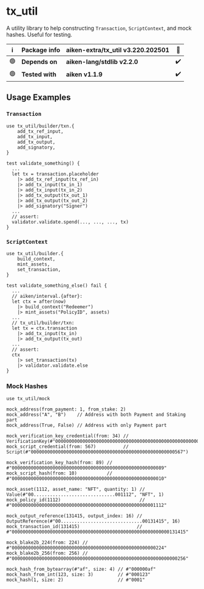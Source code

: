# tx_util

A utility library to help constructing `Transaction`, `ScriptContext`, and mock hashes. Useful for testing.

| ℹ️  | Package info    | aiken-extra/tx_util v3.220.202501 | 🐞  |
| --- | --------------- | --------------------------------- | --- |
| 🟢  | **Depends on**  | **aiken-lang/stdlib v2.2.0**      | ✔️  |
| 🟢  | **Tested with** | **aiken v1.1.9**                  | ✔️  |

## Usage Examples

### `Transaction`

```gleam
use tx_util/builder/txn.{
    add_tx_ref_input,
    add_tx_input,
    add_tx_output,
    add_signatory,
}
```

```gleam
test validate_something() {
  ...
  let tx = transaction.placeholder
    |> add_tx_ref_input(tx_ref_in)
    |> add_tx_input(tx_in_1)
    |> add_tx_input(tx_in_2)
    |> add_tx_output(tx_out_1)
    |> add_tx_output(tx_out_2)
    |> add_signatory("Signer")
  ...
  // assert:
  validator.validate.spend(..., ..., ..., tx)
}
```

### `ScriptContext`

```gleam
use tx_util/builder.{
    build_context,
    mint_assets,
    set_transaction,
}
```

```gleam
test validate_something_else() fail {
  ...
  // aiken/interval.{after}:
  let ctx = after(now)
    |> build_context("Redeemer")
    |> mint_assets("PolicyID", assets)
  ...
  // tx_util/builder/txn:
  let tx = ctx.transaction
    |> add_tx_input(tx_in)
    |> add_tx_output(tx_out)
  ...
  // assert:
  ctx
    |> set_transaction(tx)
    |> validator.validate.else
}
```

### Mock Hashes

```gleam
use tx_util/mock
```

```gleam
mock_address(from_payment: 1, from_stake: 2)
mock_address("A", "B")    // Address with both Payment and Staking part
mock_address(True, False) // Address with only Payment part

mock_verification_key_credential(from: 34) // VerificationKey(#"00000000000000000000000000000000000000000000000000000034")
mock_script_credential(from: 567)          // Script(#"00000000000000000000000000000000000000000000000000000567")

mock_verification_key_hash(from: 89) // #"00000000000000000000000000000000000000000000000000000089"
mock_script_hash(from: 10)           // #"00000000000000000000000000000000000000000000000000000010"

mock_asset(1112, asset_name: "NFT", quantity: 1) // Value(#"00..............................001112", "NFT", 1)
mock_policy_id(1112)                             // #"00000000000000000000000000000000000000000000000000001112"

mock_output_reference(131415, output_index: 16) // OutputReference(#"00..............................00131415", 16)
mock_transaction_id(131415)                     // #"0000000000000000000000000000000000000000000000000000000000131415"

mock_blake2b_224(from: 224) // #"00000000000000000000000000000000000000000000000000000224"
mock_blake2b_256(from: 256) // #"0000000000000000000000000000000000000000000000000000000000000256"

mock_hash_from_bytearray(#"af", size: 4) // #"000000af"
mock_hash_from_int(123, size: 3)         // #"000123"
mock_hash(1, size: 2)                    // #"0001"
```
